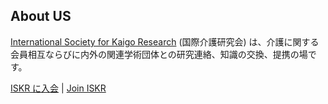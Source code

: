 ## About US

<!--

**Here are some ideas to get you started:**

🙋‍♀️ A short introduction - what is your organization all about?
🌈 Contribution guidelines - how can the community get involved?
👩‍💻 Useful resources - where can the community find your docs? Is there anything else the community should know?
🍿 Fun facts - what does your team eat for breakfast?
🧙 Remember, you can do mighty things with the power of [Markdown](https://docs.github.com/github/writing-on-github/getting-started-with-writing-and-formatting-on-github/basic-writing-and-formatting-syntax)
-->

[International Society for Kaigo Research](
https://intl-society-for-kaigo-research.github.io/home/) (国際介護研究会) は、介護に関する会員相互ならびに内外の関連学術団体との研究連絡、知識の交換、提携の場です。

[ISKR に入会](https://gkb.jp/s/iskr/application) | [Join ISKR](https://gkb.jp/s/iskr/application)

